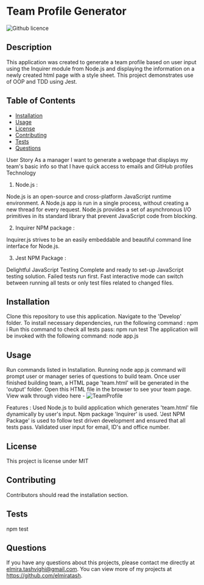 # Team Profile Generator

![Github licence](http://img.shields.io/badge/license-MIT-blue.svg)

## Description

This application was created to generate a team profile based on user input using the Inquirer module from Node.js and displaying the information on a newly created html page with a style sheet. This project demonstrates use of OOP and TDD using Jest.

## Table of Contents

- [Installation](#installation)
- [Usage](#usage)
- [License](#license)
- [Contributing](#contributing)
- [Tests](#tests)
- [Questions](#questions)


User Story
As a manager
I want to generate a webpage that displays my team's basic info
so that I have quick access to emails and GitHub profiles
Technology
1. Node.js :

Node.js is an open-source and cross-platform JavaScript runtime environment. A Node.js app is run in a single process, without creating a new thread for every request. Node.js provides a set of asynchronous I/O primitives in its standard library that prevent JavaScript code from blocking.

2. Inquirer NPM package :

Inquirer.js strives to be an easily embeddable and beautiful command line interface for Node.js.

3. Jest NPM Package :

Delightful JavaScript Testing
Complete and ready to set-up JavaScript testing solution.
Failed tests run first. Fast interactive mode can switch between running all tests or only test files related to changed files.
## Installation

Clone this repository to use this application.
Navigate to the 'Develop' folder. To install necessary dependencies, run the following command :
npm i
Run this command to check all tests pass:
npm run test
The application will be invoked with the following command:
node app.js

## Usage

Run commands listed in Installation.
Running node app.js command will prompt user or manager series of questions to build team.
Once user finished building team, a HTML page 'team.html' will be generated in the 'output' folder.
Open this HTML file in the browser to see your team page.
View walk through video here - 
![TeamProfile](https://user-images.githubusercontent.com/93406585/146301914-3733fe79-a56c-466d-b817-02c2408145d7.gif)


Features :
Used Node.js to build application which generates 'team.html' file dynamically by user's input.
Npm package 'Inquirer' is used.
'Jest NPM Package' is used to follow test driven development and ensured that all tests pass.
Validated user input for email, ID's and office number.


## License

This project is license under MIT

## Contributing

Contributors should read the installation section.

## Tests

npm test

## Questions

If you have any questions about this projects, please contact me directly at elmira.tashvighi@gmail.com.
You can view more of my projects at https://github.com/elmiratash.
